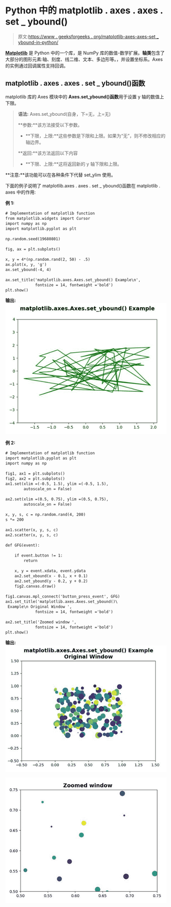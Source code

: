 # Python 中的 matplotlib . axes . axes . set _ ybound()

> 原文:[https://www . geeksforgeeks . org/matplotlib-axes-axes-set _ ybound-in-python/](https://www.geeksforgeeks.org/matplotlib-axes-axes-set_ybound-in-python/)

**[Matplotlib](https://www.geeksforgeeks.org/python-introduction-matplotlib/)** 是 Python 中的一个库，是 NumPy 库的数值-数学扩展。**轴类**包含了大部分的图形元素:轴、刻度、线二维、文本、多边形等。，并设置坐标系。Axes 的实例通过回调属性支持回调。

## matplotlib . axes . axes . set _ ybound()函数

matplotlib 库的 Axes 模块中的 **Axes.set_ybound()函数**用于设置 y 轴的数值上下限。

> **语法:** Axes.set_ybound(自身，下=无，上=无)
> 
> **参数:**该方法接受以下参数。
> 
> *   **下限，上限:**这些参数是下限和上限。如果为“无”，则不修改相应的轴边界。
> 
> **返回:**该方法返回以下内容
> 
> *   **下限、上限:**这将返回新的 y 轴下限和上限。

**注意:**该功能可以在各种条件下代替 set_ylim 使用。

下面的例子说明了 matplotlib.axes . axes . set _ ybound()函数在 matplotlib . axes 中的作用:

**例 1:**

```
# Implementation of matplotlib function
from matplotlib.widgets import Cursor
import numpy as np
import matplotlib.pyplot as plt

np.random.seed(19680801)

fig, ax = plt.subplots()

x, y = 4*(np.random.rand(2, 50) - .5)
ax.plot(x, y, 'g')
ax.set_ybound(-4, 4)

ax.set_title('matplotlib.axes.Axes.set_ybound() Example\n',
             fontsize = 14, fontweight ='bold')
plt.show()
```

**输出:**
![](img/87a8461a369231fc955366a263c75a41.png)

**例 2:**

```
# Implementation of matplotlib function
import matplotlib.pyplot as plt
import numpy as np

fig1, ax1 = plt.subplots()
fig2, ax2 = plt.subplots()
ax1.set(xlim =(-0.5, 1.5), ylim =(-0.5, 1.5), 
        autoscale_on = False)

ax2.set(xlim =(0.5, 0.75), ylim =(0.5, 0.75),
        autoscale_on = False)

x, y, s, c = np.random.rand(4, 200)
s *= 200

ax1.scatter(x, y, s, c)
ax2.scatter(x, y, s, c)

def GFG(event):

    if event.button != 1:
        return

    x, y = event.xdata, event.ydata
    ax2.set_xbound(x - 0.1, x + 0.1)
    ax2.set_ybound(y - 0.2, y + 0.2)
    fig2.canvas.draw()

fig1.canvas.mpl_connect('button_press_event', GFG)   
ax1.set_title('matplotlib.axes.Axes.set_ybound()\
 Example\n Original Window ',
             fontsize = 14, fontweight ='bold')

ax2.set_title('Zoomed window ',
             fontsize = 14, fontweight ='bold')
plt.show()
```

**输出:**
![](img/5daa4b913d5da6c7f35eacab313c0669.png)

![](img/594ac8815be543529eb221f2c90fd0a0.png)